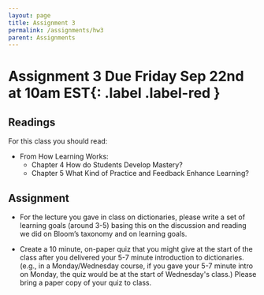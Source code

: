 ```yaml
---
layout: page
title: Assignment 3
permalink: /assignments/hw3
parent: Assignments
---
```


# Assignment 3 **Due Friday Sep 22nd at 10am EST**{: .label .label-red }

## Readings 

For this class you should read:
- From How Learning Works: 
    - Chapter 4 How do Students Develop Mastery?
    - Chapter 5 What Kind of Practice and Feedback Enhance Learning?


## Assignment

- For the lecture you gave in class on dictionaries, please write a set of learning goals (around 3-5) basing this on the discussion and reading we did on Bloom’s taxonomy and on learning goals.

- Create a 10 minute, on-paper quiz that you might give at the start of the class after you delivered your 5-7 minute introduction to dictionaries.  (e.g., in a Monday/Wednesday course, if you gave your 5-7 minute intro on Monday, the quiz would be at the start of Wednesday's class.)  Please bring a paper copy of your quiz to class.
